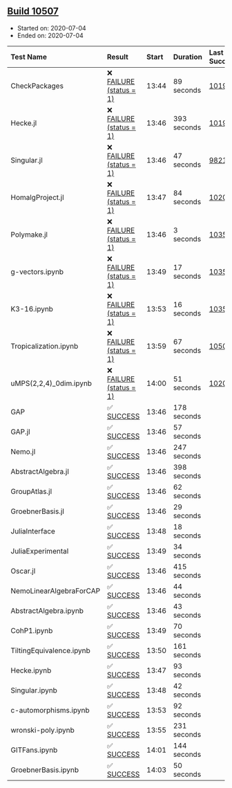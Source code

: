 ## [Build 10507](https://oscarci.mathematik.uni-kl.de/job/oscar/10507/)

* Started on: 2020-07-04
* Ended on: 2020-07-04

| Test Name    | Result | Start | Duration | Last Success | First Failure |
|:-------------|:-------|:------|:---------|:-------------|:--------------|
| CheckPackages | ❌ [FAILURE (status = 1)](https://oscarci.mathematik.uni-kl.de/job/oscar/10507/artifact/logs/build-10507/CheckPackages.log) | 13:44 | 89 seconds | [10197](https://oscarci.mathematik.uni-kl.de/job/oscar/10197/) | [10198](https://oscarci.mathematik.uni-kl.de/job/oscar/10198/) |
| Hecke.jl | ❌ [FAILURE (status = 1)](https://oscarci.mathematik.uni-kl.de/job/oscar/10507/artifact/logs/build-10507/Hecke.jl.log) | 13:46 | 393 seconds | [10197](https://oscarci.mathematik.uni-kl.de/job/oscar/10197/) | [10198](https://oscarci.mathematik.uni-kl.de/job/oscar/10198/) |
| Singular.jl | ❌ [FAILURE (status = 1)](https://oscarci.mathematik.uni-kl.de/job/oscar/10507/artifact/logs/build-10507/Singular.jl.log) | 13:46 | 47 seconds | [9821](https://oscarci.mathematik.uni-kl.de/job/oscar/9821/) | [9822](https://oscarci.mathematik.uni-kl.de/job/oscar/9822/) |
| HomalgProject.jl | ❌ [FAILURE (status = 1)](https://oscarci.mathematik.uni-kl.de/job/oscar/10507/artifact/logs/build-10507/HomalgProject.jl.log) | 13:47 | 84 seconds | [10209](https://oscarci.mathematik.uni-kl.de/job/oscar/10209/) | [10210](https://oscarci.mathematik.uni-kl.de/job/oscar/10210/) |
| Polymake.jl | ❌ [FAILURE (status = 1)](https://oscarci.mathematik.uni-kl.de/job/oscar/10507/artifact/logs/build-10507/Polymake.jl.log) | 13:46 | 3 seconds | [10356](https://oscarci.mathematik.uni-kl.de/job/oscar/10356/) | [10357](https://oscarci.mathematik.uni-kl.de/job/oscar/10357/) |
| g-vectors.ipynb | ❌ [FAILURE (status = 1)](https://oscarci.mathematik.uni-kl.de/job/oscar/10507/artifact/logs/build-10507/g-vectors.ipynb.log) | 13:49 | 17 seconds | [10356](https://oscarci.mathematik.uni-kl.de/job/oscar/10356/) | [10357](https://oscarci.mathematik.uni-kl.de/job/oscar/10357/) |
| K3-16.ipynb | ❌ [FAILURE (status = 1)](https://oscarci.mathematik.uni-kl.de/job/oscar/10507/artifact/logs/build-10507/K3-16.ipynb.log) | 13:53 | 16 seconds | [10356](https://oscarci.mathematik.uni-kl.de/job/oscar/10356/) | [10357](https://oscarci.mathematik.uni-kl.de/job/oscar/10357/) |
| Tropicalization.ipynb | ❌ [FAILURE (status = 1)](https://oscarci.mathematik.uni-kl.de/job/oscar/10507/artifact/logs/build-10507/Tropicalization.ipynb.log) | 13:59 | 67 seconds | [10506](https://oscarci.mathematik.uni-kl.de/job/oscar/10506/) | [10507](https://oscarci.mathematik.uni-kl.de/job/oscar/10507/) |
| uMPS(2,2,4)_0dim.ipynb | ❌ [FAILURE (status = 1)](https://oscarci.mathematik.uni-kl.de/job/oscar/10507/artifact/logs/build-10507/uMPS-2-2-4-_0dim.ipynb.log) | 14:00 | 51 seconds | [10209](https://oscarci.mathematik.uni-kl.de/job/oscar/10209/) | [10210](https://oscarci.mathematik.uni-kl.de/job/oscar/10210/) |
| GAP | ✅ [SUCCESS](https://oscarci.mathematik.uni-kl.de/job/oscar/10507/artifact/logs/build-10507/GAP.log) | 13:46 | 178 seconds |  |  |
| GAP.jl | ✅ [SUCCESS](https://oscarci.mathematik.uni-kl.de/job/oscar/10507/artifact/logs/build-10507/GAP.jl.log) | 13:46 | 57 seconds |  |  |
| Nemo.jl | ✅ [SUCCESS](https://oscarci.mathematik.uni-kl.de/job/oscar/10507/artifact/logs/build-10507/Nemo.jl.log) | 13:46 | 247 seconds |  |  |
| AbstractAlgebra.jl | ✅ [SUCCESS](https://oscarci.mathematik.uni-kl.de/job/oscar/10507/artifact/logs/build-10507/AbstractAlgebra.jl.log) | 13:46 | 398 seconds |  |  |
| GroupAtlas.jl | ✅ [SUCCESS](https://oscarci.mathematik.uni-kl.de/job/oscar/10507/artifact/logs/build-10507/GroupAtlas.jl.log) | 13:46 | 62 seconds |  |  |
| GroebnerBasis.jl | ✅ [SUCCESS](https://oscarci.mathematik.uni-kl.de/job/oscar/10507/artifact/logs/build-10507/GroebnerBasis.jl.log) | 13:46 | 29 seconds |  |  |
| JuliaInterface | ✅ [SUCCESS](https://oscarci.mathematik.uni-kl.de/job/oscar/10507/artifact/logs/build-10507/JuliaInterface.log) | 13:48 | 18 seconds |  |  |
| JuliaExperimental | ✅ [SUCCESS](https://oscarci.mathematik.uni-kl.de/job/oscar/10507/artifact/logs/build-10507/JuliaExperimental.log) | 13:49 | 34 seconds |  |  |
| Oscar.jl | ✅ [SUCCESS](https://oscarci.mathematik.uni-kl.de/job/oscar/10507/artifact/logs/build-10507/Oscar.jl.log) | 13:46 | 415 seconds |  |  |
| NemoLinearAlgebraForCAP | ✅ [SUCCESS](https://oscarci.mathematik.uni-kl.de/job/oscar/10507/artifact/logs/build-10507/NemoLinearAlgebraForCAP.log) | 13:46 | 44 seconds |  |  |
| AbstractAlgebra.ipynb | ✅ [SUCCESS](https://oscarci.mathematik.uni-kl.de/job/oscar/10507/artifact/logs/build-10507/AbstractAlgebra.ipynb.log) | 13:46 | 43 seconds |  |  |
| CohP1.ipynb | ✅ [SUCCESS](https://oscarci.mathematik.uni-kl.de/job/oscar/10507/artifact/logs/build-10507/CohP1.ipynb.log) | 13:49 | 70 seconds |  |  |
| TiltingEquivalence.ipynb | ✅ [SUCCESS](https://oscarci.mathematik.uni-kl.de/job/oscar/10507/artifact/logs/build-10507/TiltingEquivalence.ipynb.log) | 13:50 | 161 seconds |  |  |
| Hecke.ipynb | ✅ [SUCCESS](https://oscarci.mathematik.uni-kl.de/job/oscar/10507/artifact/logs/build-10507/Hecke.ipynb.log) | 13:47 | 93 seconds |  |  |
| Singular.ipynb | ✅ [SUCCESS](https://oscarci.mathematik.uni-kl.de/job/oscar/10507/artifact/logs/build-10507/Singular.ipynb.log) | 13:48 | 42 seconds |  |  |
| c-automorphisms.ipynb | ✅ [SUCCESS](https://oscarci.mathematik.uni-kl.de/job/oscar/10507/artifact/logs/build-10507/c-automorphisms.ipynb.log) | 13:53 | 92 seconds |  |  |
| wronski-poly.ipynb | ✅ [SUCCESS](https://oscarci.mathematik.uni-kl.de/job/oscar/10507/artifact/logs/build-10507/wronski-poly.ipynb.log) | 13:55 | 231 seconds |  |  |
| GITFans.ipynb | ✅ [SUCCESS](https://oscarci.mathematik.uni-kl.de/job/oscar/10507/artifact/logs/build-10507/GITFans.ipynb.log) | 14:01 | 144 seconds |  |  |
| GroebnerBasis.ipynb | ✅ [SUCCESS](https://oscarci.mathematik.uni-kl.de/job/oscar/10507/artifact/logs/build-10507/GroebnerBasis.ipynb.log) | 14:03 | 50 seconds |  |  |
